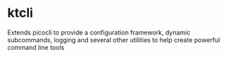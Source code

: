 # ktcli
Extends picocli to provide a configuration framework, dynamic subcommands, logging and several other utilities to help create powerful command line tools
